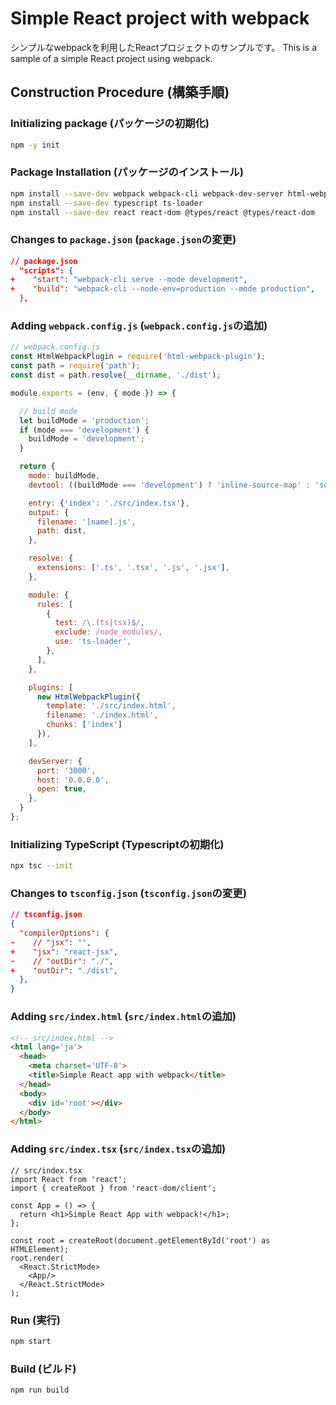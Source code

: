 # Simple React project with webpack

シンプルなwebpackを利用したReactプロジェクトのサンプルです。
This is a sample of a simple React project using webpack.

## Construction Procedure (構築手順)

### Initializing package (パッケージの初期化)

```sh
npm -y init
```

### Package Installation (パッケージのインストール)

```sh
npm install --save-dev webpack webpack-cli webpack-dev-server html-webpack-plugin
npm install --save-dev typescript ts-loader
npm install --save-dev react react-dom @types/react @types/react-dom
```

### Changes to `package.json` (`package.json`の変更)

```json
// package.json
  "scripts": {
+    "start": "webpack-cli serve --mode development",
+    "build": "webpack-cli --node-env=production --mode production",
  },
```

### Adding `webpack.config.js` (`webpack.config.js`の追加)

```js
// webpack.config.js
const HtmlWebpackPlugin = require('html-webpack-plugin');
const path = require('path');
const dist = path.resolve(__dirname, './dist');

module.exports = (env, { mode }) => {

  // build mode
  let buildMode = 'production';
  if (mode === 'development') {
    buildMode = 'development';
  }

  return {
    mode: buildMode,
    devtool: ((buildMode === 'development') ? 'inline-source-map' : 'source-map'),

    entry: {'index': './src/index.tsx'},
    output: {
      filename: '[name].js',
      path: dist,
    },

    resolve: {
      extensions: ['.ts', '.tsx', '.js', '.jsx'],
    },

    module: {
      rules: [
        {
          test: /\.(ts|tsx)$/,
          exclude: /node_modules/,
          use: 'ts-loader',
        },
      ],
    },

    plugins: [
      new HtmlWebpackPlugin({
        template: './src/index.html',
        filename: './index.html',
        chunks: ['index']
      }),
    ],

    devServer: {
      port: '3000',
      host: '0.0.0.0',
      open: true,
    },
  }
};
```

### Initializing TypeScript (Typescriptの初期化)

```sh
npx tsc --init
```

### Changes to `tsconfig.json` (`tsconfig.json`の変更)

```json
// tsconfig.json
{
  "compilerOptions": {
-    // "jsx": "",
+    "jsx": "react-jsx",
-    // "outDir": "./",
+    "outDir": "./dist",
  },
}
```

### Adding `src/index.html` (`src/index.html`の追加)

```html
<!-- src/index.html -->
<html lang='ja'>
  <head>
    <meta charset='UTF-8'>
    <title>Simple React app with webpack</title>
  </head>
  <body>
    <div id='root'></div>
  </body>
</html>
```

### Adding `src/index.tsx` (`src/index.tsx`の追加)

```tsx
// src/index.tsx
import React from 'react';
import { createRoot } from 'react-dom/client';

const App = () => {
  return <h1>Simple React App with webpack!</h1>;
};

const root = createRoot(document.getElementById('root') as HTMLElement);
root.render(
  <React.StrictMode>
    <App/>
  </React.StrictMode>
);
```

### Run (実行)

```sh
npm start
```

### Build (ビルド)

```sh
npm run build
```
